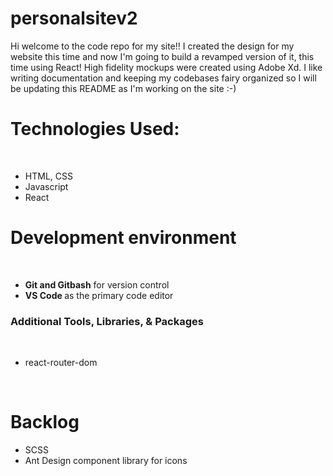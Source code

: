 # personalsitev2
Hi welcome to the code repo for my site!! 
I created the design for my website this time and now I'm going to build a revamped version of it, this time using React! High fidelity mockups were created using Adobe Xd. I like writing documentation and keeping my codebases fairy organized so I will be updating this README as I'm working on the site :-) 


<h1> Technologies Used: </h1>
<br/>
<ul>
  <li> HTML, CSS </li>
  <li> Javascript </li>
  <li> React </h1> 
  </ul>


<h1> Development environment </h1>
<br/>
<ul>
  <li>
    <b> Git and Gitbash</b> for version control
  </li>
  <li>
    <b> VS Code </b> as the primary code editor
  </li> 
  </ul>

<h3> Additional Tools, Libraries, & Packages </h3>
<br/>
<ul>
  <li>
    react-router-dom
  </li>

  </ul>
  
<br/>
<h1> Backlog </h1>
<ul>
  <li> SCSS </li>
  <li> Ant Design component library for icons </li>
  </ul>
